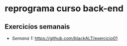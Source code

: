 # reprograma curso back-end

## Exercicíos semanais

- *Semana 1:* https://github.com/blackALT/exercicio01
